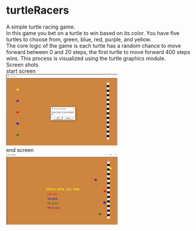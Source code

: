# turtleRacers
A simple turtle racing game. <br />
In this game you bet on a turtle to win based on its color. You have five turtles to choose from, green, blue, red, purple, and yellow. 
<br />The core logic of the game is each turtle has a random chance to move forward between 0 and 20 steps, the first turtle to move forward 400 steps wins. 
This process is visualized using the turtle graphics module. 
<br />Screen shots
<br /> start screen<br />
<img src="images/startScreen.JPG" width="300"> 
<br /> end screen<br />
<img src="images/endScreen.JPG" width="300"> 
